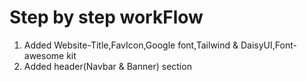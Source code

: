 # Step by step workFlow
1. Added Website-Title,FavIcon,Google font,Tailwind & DaisyUI,Font-awesome kit
2. Added header(Navbar & Banner) section